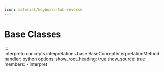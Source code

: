 ```yaml
---
icon: material/keyboard-tab-reverse
---
```


# Base Classes

::: interpreto.concepts.interpretations.base.BaseConceptInterpretationMethod
    handler: python
    options:
      show_root_heading: true
      show_source: true
      members:
        - interpret
